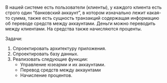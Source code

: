 В нашей системе есть пользователи (клиенты), у каждого клиента есть строго один “банковский аккаунт”,
в котором изначально лежит какая-то сумма, также есть сущность транзакций содержащая информацию об переводе средств между аккаунтами. 
Деньги можно переводить между клиентами. На средства также начисляются проценты.

Задачи:
1)	Спроектировать архитектуру приложения.
2)	Спроектировать базу данных.
3)	Реализовать следующие функции:
      -	Управление юзеарми и их аккаунтами.
      -	Перевод средств между аккаунтами
      -	Начисление процентов.

      